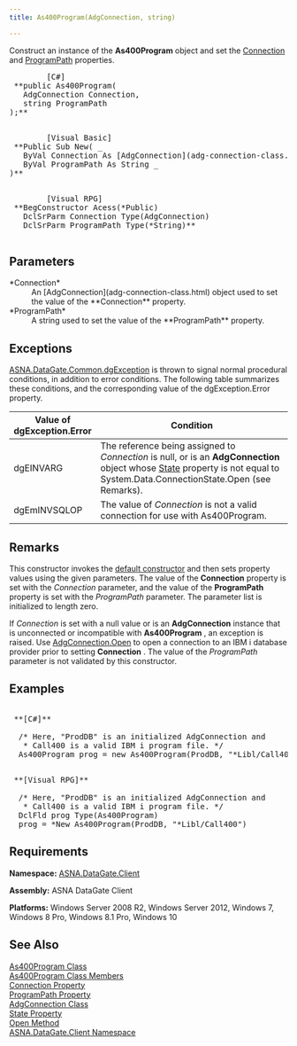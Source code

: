 ```yaml
---
title: As400Program(AdgConnection, string)

---
```


Construct an instance of the **As400Program** object and set the [Connection](as400program-class-connection-property.html) and [ProgramPath](as400program-class-program-path-property.html) properties.
<pre class="prettyprint">        <span class="lang">[C#]</span>
 **public As400Program(
   AdgConnection Connection,
   string ProgramPath
);** 
      </pre>
<pre class="prettyprint">        <span class="lang">[Visual Basic] </span>
 **Public Sub New( _
   ByVal Connection As [AdgConnection](adg-connection-class.html) _
   ByVal ProgramPath As String _
)** 
      </pre>
<pre class="prettyprint">        <span class="lang">[Visual RPG]</span>
 **BegConstructor Acess(*Public)
   DclSrParm Connection Type(AdgConnection)
   DclSrParm ProgramPath Type(*String)** 
      </pre>

## Parameters

<dl>
        <dt>
          <span> *Connection* 
          </span>
        </dt>
        <dd>An [AdgConnection](adg-connection-class.html) object used to set the 
						value of the **Connection**  property. </dd>
        <dt>
 *ProgramPath* 
        </dt>
        <dd>A string used to set the value of the **ProgramPath**  property.</dd>
</dl>

## Exceptions

[ASNA.DataGate.Common.dgException](dgexception-class.html) is thrown to signal normal procedural conditions, in addition to error conditions. The following table summarizes these conditions, and the corresponding value of the dgException.Error property.
<br />



| Value of 							<br /> 							dgException.Error | Condition |
| ---- | ---- |
| dgEINVARG | The reference being assigned to *Connection* is null, or is an **AdgConnection** object whose [State](adg-connection-class-state-property.html) property is not equal to System.Data.ConnectionState.Open (see Remarks). |
| dgEmINVSQLOP | The value of *Connection* is not a valid connection for use with As400Program. |



## Remarks

This constructor invokes the [ default constructor](as400program-class-as400program-method1.html) and then sets property values using the given parameters. The value of the **Connection** property is set with the *Connection* parameter, and the value of the **ProgramPath** property is set with the *ProgramPath* parameter. The parameter list is initialized to length zero.

If *Connection* is set with a null value or is an **AdgConnection** instance that is unconnected or incompatible with **As400Program** , an exception is raised. Use [AdgConnection.Open](adg-connection-class-open-method.html) to open a connection to an IBM i database provider prior to setting **Connection** . The value of the *ProgramPath* parameter is not validated by this constructor.
## Examples

<pre>        <span class="lang">
 **[C#]** 
        </span>
  /* Here, "ProdDB" is an initialized AdgConnection and
   * Call400 is a valid IBM i program file. */
  As400Program prog = new As400Program(ProdDB, "*Libl/Call400");</pre>

<pre class="prettyprint">
        <span class="lang">
 **[Visual RPG]** 
        </span>
  /* Here, "ProdDB" is an initialized AdgConnection and
   * Call400 is a valid IBM i program file. */
  DclFld prog Type(As400Program)
  prog = *New As400Program(ProdDB, "*Libl/Call400")</pre>

## Requirements

**Namespace:** [ASNA.DataGate.Client](datagate-client-namespace.html) 

**Assembly:** ASNA DataGate Client

**Platforms:** Windows Server 2008 R2, Windows Server 2012, Windows 7, Windows 8 Pro, Windows 8.1 Pro, Windows 10
## See Also


[As400Program Class](as400program-class.html)
      <br />
[As400Program Class Members](as400program-members.html)
      <br />
[Connection Property](as400program-class-connection-property.html)
      <br />
[ProgramPath Property](as400program-class-program-path-property.html)
      <br />
[AdgConnection Class](adg-connection-class.html)
      <br />
[State Property](adg-connection-class-state-property.html)
      <br />
[Open Method](adg-connection-class-open-method.html)
      <br />
[ASNA.DataGate.Client Namespace](datagate-client-namespace.html)

